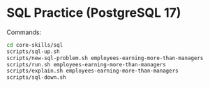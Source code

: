 # SQL Practice (PostgreSQL 17)

Commands:
```bash
cd core-skills/sql
scripts/sql-up.sh
scripts/new-sql-problem.sh employees-earning-more-than-managers
scripts/run.sh employees-earning-more-than-managers
scripts/explain.sh employees-earning-more-than-managers
scripts/sql-down.sh
```
